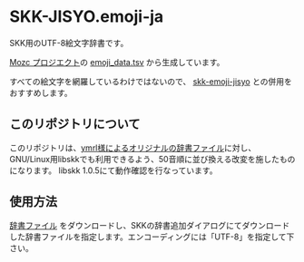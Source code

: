 # SKK-JISYO.emoji-ja

SKK用のUTF-8絵文字辞書です。

[Mozc プロジエクト](https://github.com/google/mozc)の [emoji_data.tsv](https://github.com/google/mozc/blob/master/src/data/emoji/emoji_data.tsv) から生成しています。

すべての絵文字を網羅しているわけではないので、 [skk-emoji-jisyo](https://github.com/uasi/skk-emoji-jisyo) との併用をおすすめします。

## このリポジトリについて
このリポジトリは、[ymrl様によるオリジナルの辞書ファイル](https://github.com/ymrl/SKK-JISYO.emoji-ja)に対し、GNU/Linux用libskkでも利用できるよう、50音順に並び換える改変を施したものになります。 
libskk 1.0.5にて動作確認を行なっています。

## 使用方法
[辞書ファイル](https://github.com/TranslucentFoxHuman/SKK-JISYO.emoji-ja/raw/master/SKK-JISYO.emoji-ja.utf8) をダウンロードし、SKKの辞書追加ダイアログにてダウンロードした辞書ファイルを指定します。エンコーディングには「UTF-8」を指定して下さい。
